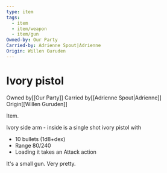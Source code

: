 ```yaml
---
type: item
tags:
  - item
  - item/weapon
  - item/gun
Owned-by: Our Party
Carried-by: Adrienne Spout|Adrienne
Origin: Willen Guruden
---
```


# Ivory pistol

<span class="dataview inline-field"><span class="inline-field-key">Owned by</span><span class="inline-field-value">[[Our Party]]</span></span>
<span class="dataview inline-field"><span class="inline-field-key">Carried by</span><span class="inline-field-value">[[Adrienne Spout|Adrienne]]</span></span>
<span class="dataview inline-field"><span class="inline-field-key">Origin</span><span class="inline-field-value">[[Willen Guruden]]</span></span>

Item.

Ivory side arm - inside is a single shot ivory pistol with 
- 10 bullets (1d8+dex)
- Range 80/240
-  Loading it takes an Attack action    

It's a small gun. Very pretty. 
